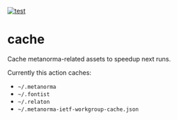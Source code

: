 [![test](https://github.com/actions-mn/cache/actions/workflows/test.yml/badge.svg)](https://github.com/actions-mn/cache/actions/workflows/test.yml)

# cache

Cache metanorma-related assets to speedup next runs.

Currently this action caches:

- `~/.metanorma`
- `~/.fontist`
- `~/.relaton`
- `~/.metanorma-ietf-workgroup-cache.json`
